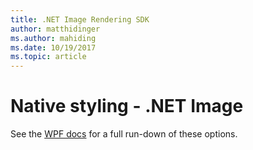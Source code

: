 ```yaml
---
title: .NET Image Rendering SDK
author: matthidinger
ms.author: mahiding
ms.date: 10/19/2017
ms.topic: article
---
```


# Native styling - .NET Image

See the [WPF docs](net-wpf.md) for a full run-down of these options.